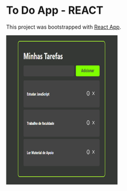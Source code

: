 # To Do App - REACT

This project was bootstrapped with [React App](https://github.com/facebook/create-react-app).

<img src="./ReadMe Img.png" style="width:300px; height:400px;" type="image/png" />


